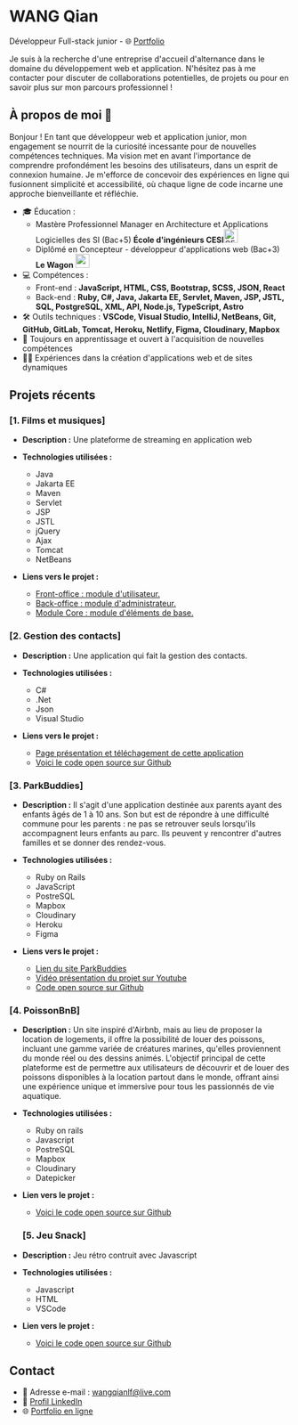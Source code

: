 
# WANG Qian 
Développeur Full-stack junior - 🌐 <a href="https://www.wangqian.pro" target="_blank">Portfolio</a>

Je suis à la recherche d'une entreprise d'accueil d'alternance dans le domaine du développement web et application. N'hésitez pas à me contacter pour discuter de collaborations potentielles, de projets ou pour en savoir plus sur mon parcours professionnel !
## À propos de moi 👋

Bonjour ! En tant que développeur web et application junior, mon engagement se nourrit de la curiosité incessante pour de nouvelles compétences techniques.
Ma vision met en avant l'importance de comprendre profondément les besoins des utilisateurs, dans un esprit de connexion humaine.
Je m'efforce de concevoir des expériences en ligne qui fusionnent simplicité et accessibilité, où chaque ligne de code incarne une approche bienveillante et réfléchie.

- 🎓 Éducation :
  - Mastère Professionnel Manager en Architecture et
Applications Logicielles des SI (Bac+5) **École d'ingénieurs CESI**<img alt="CESI" src="https://upload.wikimedia.org/wikipedia/fr/e/ef/Logo_cesi_2022.png" width="25" height="25">
  - Diplômé en Concepteur - développeur d'applications web (Bac+3) **Le Wagon** <img alt="un wagon blanc sur un fond rouge" src="https://d26jy9fbi4q9wx.cloudfront.net/assets/logo-ae2beeecce25d711f577b08deb9adfc6c02b673ed106b8d6c3da0f1721d9da33.svg" width="25" height="25">
- 💻 Compétences :
  - Front-end : **JavaScript, HTML, CSS, Bootstrap, SCSS, JSON, React**
  - Back-end : **Ruby, C#, Java, Jakarta EE, Servlet, Maven, JSP, JSTL, SQL, PostgreSQL, XML, API, Node.js, TypeScript, Astro**
- 🛠️ Outils techniques : **VSCode, Visual Studio, IntelliJ, NetBeans, Git, GitHub, GitLab, Tomcat, Heroku, Netlify, Figma, Cloudinary, Mapbox**
- 🌱 Toujours en apprentissage et ouvert à l'acquisition de nouvelles compétences
- 👩‍💻 Expériences dans la création d'applications web et de sites dynamiques

## Projets récents

### [1. Films et musiques]

- **Description :** Une plateforme de streaming en application web
- **Technologies utilisées :**
  - Java
  - Jakarta EE
  - Maven
  - Servlet
  - JSP
  - JSTL
  - jQuery
  - Ajax
  - Tomcat
  - NetBeans

- **Liens vers le projet :**
  - <a href="https://github.com/Humanidealife/frontoffice" target="_blank">Front-office : module d'utilisateur.</a>
  - <a href="https://github.com/Humanidealife/backoffice" target="_blank">Back-office : module d'administrateur.</a>
  - <a href="https://github.com/Humanidealife/core" target="_blank">Module Core : module d'éléments de base.</a>

### [2. Gestion des contacts]

- **Description :** Une application qui fait la gestion des contacts.
- **Technologies utilisées :**
  - C#
  - .Net
  - Json
  - Visual Studio

- **Liens vers le projet :**
  - <a href="https://wangqian.pro/travail/gestiondescontacts/" target="_blank">Page présentation et téléchagement de cette application</a>
  - <a href="https://github.com/Humanidealife/Gestion_de_contacts" target="_blank">Voici le code open source sur Github</a>

### [3. ParkBuddies]

- **Description :**
  Il s'agit d'une application destinée aux parents ayant des enfants âgés de 1 à 10 ans. Son but est de répondre à une difficulté commune pour les parents : ne pas se retrouver seuls lorsqu'ils accompagnent leurs enfants au parc. Ils peuvent y rencontrer d'autres familles et se donner des rendez-vous.
- **Technologies utilisées :**
  - Ruby on Rails
  - JavaScript
  - PostreSQL
  - Mapbox
  - Cloudinary
  - Heroku
  - Figma

- **Liens vers le projet :**
  - <a href="https://parkbuddies-2e1117193c89.herokuapp.com/" target="_blank">Lien du site ParkBuddies</a>
  - <a href="https://www.youtube.com/watch?v=a4fF_FOOBnE&ab_channel=LeWagon" target="_blank">Vidéo présentation du projet sur Youtube</a>
  - <a href="https://github.com/Humanidealife/ParkBuddies" target="_blank">Code open source sur Github</a>


### [4. PoissonBnB]

- **Description :** Un site inspiré d'Airbnb, mais au lieu de proposer la location de logements, il offre la possibilité de louer des poissons, incluant une gamme variée de créatures marines, qu'elles proviennent du monde réel ou des dessins animés. L'objectif principal de cette plateforme est de permettre aux utilisateurs de découvrir et de louer des poissons disponibles à la location partout dans le monde, offrant ainsi une expérience unique et immersive pour tous les passionnés de vie aquatique.
- **Technologies utilisées :**
  - Ruby on rails
  - Javascript
  - PostreSQL
  - Mapbox
  - Cloudinary
  - Datepicker
- **Lien vers le projet :**
  - <a href="https://github.com/Humanidealife/goldfishes_app" target="_blank">Voici le code open source sur Github</a>

  ### [5. Jeu Snack]

- **Description :** Jeu rétro contruit avec Javascript
- **Technologies utilisées :**
  - Javascript
  - HTML
  - VSCode
- **Lien vers le projet :**
  - <a href="https://github.com/Humanidealife/snack-js" target="_blank">Voici le code open source sur Github</a>

## Contact

- 📧 Adresse e-mail : wangqianlf@live.com
- 💼 <a href="https://www.linkedin.com/in/wang-qian-" target="_blank">Profil LinkedIn</a>
- 🌐 <a href="https://www.wangqian.pro" target="_blank">Portfolio en ligne</a>








<!--
**Humanidealife/Humanidealife** is a ✨ _special_ ✨ repository because its `README.md` (this file) appears on your GitHub profile.

Here are some ideas to get you started:

- 🔭 I’m currently working on ...
- 🌱 I’m currently learning ...
- 👯 I’m looking to collaborate on ...
- 🤔 I’m looking for help with ...
- 💬 Ask me about ...
- 📫 How to reach me: ...
- 😄 Pronouns: ...
- ⚡ Fun fact: ...
-->
